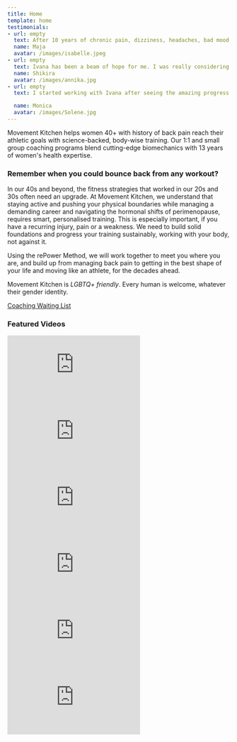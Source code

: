 ```yaml
---
title: Home
template: home
testimonials:
- url: empty
  text: After 10 years of chronic pain, dizziness, headaches, bad mood, money wasted on different doctors, therapies, exercises… I tried it all… I can finally live my life like a normal person. This experience helped me reconnect with my body, be pain free, learn how to move freely and maintain my wellbeing. In just 2 weeks all my symptoms were gone and I was able to trust my body again and rebuild my strength.
  name: Maja 
  avatar: /images/isabelle.jpeg
- url: empty
  text: Ivana has been a beam of hope for me. I was really considering surgery. I'm so glad that I found her because through her coaching I have learnt so much about the feet and their connections through the legs and pelvic floor. Everything aligns. I've noticed such an improvement that I don't have to buy tops which are a size bigger to fit my belly. I also feel stronger and reconnected to my core, now I know how it works and my awareness is better.
  name: Shikira
  avatar: /images/annika.jpg
- url: empty
  text: I started working with Ivana after seeing the amazing progress my husband has being experiencing with her. I initially sought help for my back pain, and I have been consistently impressed with the results over the past few months. Not only has my back pain improved, but I've also noticed a significant increase in my overall well-being.

  name: Monica
  avatar: /images/Solene.jpg
---
```

Movement Kitchen helps women 40+ with history of back pain reach their athletic goals with science-backed, body-wise training. Our 1:1 and small group coaching programs blend cutting-edge biomechanics with 13 years of women's health expertise.

### Remember when you could bounce back from any workout?

In our 40s and beyond, the fitness strategies that worked in our 20s and 30s often need an upgrade. At Movement Kitchen, we understand that staying active and pushing your physical boundaries while managing a demanding career and navigating the hormonal shifts of perimenopause, requires smart, personalised training. This is especially important, if you have a recurring injury, pain or a weakness. We need to build solid foundations and progress your training sustainably, working with your body, not against it.

Using the rePower Method, we will work together to meet you where you are, and build up from managing back pain to getting in the best shape of your life and moving like an athlete, for the decades ahead.

Movement Kitchen is *LGBTQ+ friendly*. Every human is welcome, whatever their gender identity.

<a class="big" href="https://forms.gle/FWP4U5y2kVyRzFYFA">Coaching Waiting List</a>  

### Featured Videos

<!-- markdownlint-capture -->
<!-- markdownlint-disable -->

<div class="vertical-video-container">
  <iframe src="https://www.youtube.com/embed/Rw-B9nljuzQ" title="Can I Lift Weights With History of Back Pain? #backpain #strengthen" frameborder="0" allow="accelerometer; autoplay; clipboard-write; encrypted-media; gyroscope; picture-in-picture" allowfullscreen></iframe>
</div>

<div class="vertical-video-container">
  <iframe src="https://www.youtube.com/embed/UK9krjvdGSo" title="Is Your Core Working Effectively While You Train? #backpain #core" frameborder="0" allow="accelerometer; autoplay; clipboard-write; encrypted-media; gyroscope; picture-in-picture" allowfullscreen></iframe>
</div>

<div class="vertical-video-container">
  <iframe src="https://www.youtube-nocookie.com/embed/DUDWQaMhrw0" title="How to Protect Your Lower Back When Bending Forward" frameborder="0" allow="accelerometer; autoplay; clipboard-write; encrypted-media; gyroscope; picture-in-picture" allowfullscreen></iframe>
</div>

<div class="vertical-video-container">
  <iframe src="https://www.youtube.com/embed/NLruM60WaLQ" title="Do you struggle with backache after exercise?" frameborder="0" allow="accelerometer; autoplay; clipboard-write; encrypted-media; gyroscope; picture-in-picture" allowfullscreen></iframe>
</div>

<div class="vertical-video-container">
  <iframe src="https://www.youtube.com/embed/G4R8uDcPvzM" title="Breathing Into The Ball" frameborder="0" allow="accelerometer; autoplay; clipboard-write; encrypted-media; gyroscope; picture-in-picture" allowfullscreen></iframe>
</div>

<div class="vertical-video-container">
  <iframe src="https://www.youtube-nocookie.com/embed/NHwnicgodVU" title="Lower Back Pain After Exercise? - Kickbacks Edition" frameborder="0" allow="accelerometer; autoplay; clipboard-write; encrypted-media; gyroscope; picture-in-picture" allowfullscreen></iframe>
</div>


<!-- markdownlint-restore -->